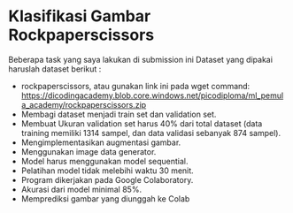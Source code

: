 # Klasifikasi Gambar Rockpaperscissors
Beberapa task yang saya lakukan di submission ini  Dataset yang dipakai haruslah dataset berikut : 
- rockpaperscissors, atau gunakan link ini pada wget command: https://dicodingacademy.blob.core.windows.net/picodiploma/ml_pemula_academy/rockpaperscissors.zip   
- Membagi dataset menjadi train set dan validation set.   
- Membuat Ukuran validation set harus 40% dari total dataset (data training memiliki 1314 sampel, dan data validasi sebanyak 874 sampel).   
- Mengimplementasikan augmentasi gambar.   
- Menggunakan image data generator.  
- Model harus menggunakan model sequential.  
- Pelatihan model tidak melebihi waktu 30 menit.   
- Program dikerjakan pada Google Colaboratory.   
- Akurasi dari model minimal 85%.   
- Memprediksi gambar yang diunggah ke Colab 
